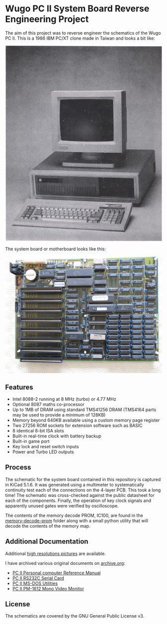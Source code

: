 # Wugo PC II System Board Reverse Engineering Project

The aim of this project was to reverse engineer the schematics of the Wugo PC II. This is a 1986 IBM PC/XT clone made in Taiwan and looks a bit like:

![Image of a PC II from the User's Guide](pictures/pcii-manual-image.jpeg)

The system board or motherboard looks like this:

[![PC II System Board](pictures/system-board-low-res.jpeg)](pictures/system-board-high-res.jpeg)

## Features

- Intel 8088-2 running at 8 MHz (turbo) or 4.77 MHz
- Optional 8087 maths co-processor
- Up to 1MB of DRAM using standard TMS41256 DRAM (TMS4164 parts may be used to provide a minimum of 128KB)
- Memory beyond 640KB available using a custom memory page register
- Two 27256 ROM sockets for extension software such as BASIC
- 8 identical 8-bit ISA slots
- Built-in real-time clock with battery backup
- Built-in game port
- Key lock and reset switch inputs
- Power and Turbo LED outputs

## Process

The schematic for the system board contained in this repository is captured in KiCad 5.1.6. It was generated using a multimeter to systematically continuity test each of the connections on the 4-layer PCB. This took a long time! The schematic was cross-checked against the public datasheet for each of the components. Finally, the operation of key clock signals and apparently unused gates were verified by oscilloscope.

The contents of the memory decode PROM, IC100, are found in the [memory-decode-prom](memory-decode-prom/) folder along with a small python utility that will decode the contents of the memory map.

## Additional Documentation

Additional [high resolutions pictures](pictures/) are available.

I have archived various original documents on [archive.org](https://archive.org/):

- [PC II Personal computer Reference Manual](https://archive.org/details/wugo-pcii-personal-computer-reference-manual_202007)
- [PC II RS232C Serial Card](https://archive.org/details/wugo-pc-ii-rs-232-c-serial-card-user-guide)
- [PC II MS-DOS Utilities](https://archive.org/details/wugo-pc-ii-utils)
- [PC II PM-1612 Mono Video Monitor](https://archive.org/details/wugo-pc-ii-pm-1612-mono-video-monitor)

## License

 The schematics are covered by the GNU General Public License v3.

